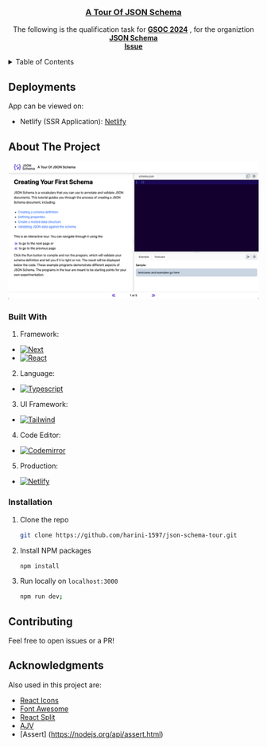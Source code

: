 
<a name="readme-top"></a>

<!-- PROJECT LOGO -->
<br />
<div align="center">
  <a href="https://github.com/harini-1597/json-schema-tour">
    <h3 align="center">A Tour Of JSON Schema</h3>
  </a>
  
  <p align="center">
    The following is the qualification task for <a href="https://github.com/json-schema-org/community/blob/main/programs/mentoring/gsoc/gsoc-2024.md"><strong>GSOC 2024</strong></a> , for the organiztion <a href="https://json-schema.org/"><strong>JSON Schema</strong></a>
    <br />
    <a href="https://github.com/json-schema-org/community/issues/645"><strong>Issue</strong></a>
    <br />
  </p>
</div>

<!-- TABLE OF CONTENTS -->
<details>
  <summary>Table of Contents</summary>
  <ol>
    <li>
      <a href="#deployments">Getting Started</a>
    </li>
    <li>
      <a href="#about-the-project">About The Project</a>
    <li>
      <a href="#built-with">Built With</a>
    </li>
    <li>
      <a href="#installation">Getting Started</a>
    </li>
    <li>
      <a href="#contributing">Getting Started</a>
    </li>
    <li>
      <a href="#acknowledgments">Getting Started</a>
    </li>
  </ol>
</details>

<!-- DEPLOYMENTS -->
## Deployments

App can be viewed on:
* Netlify (SSR Application): [Netlify](https://tourofjsonschema.netlify.app)

<!-- ABOUT THE PROJECT -->
## About The Project

[![Product Name Screen Shot][product-screenshot]](https://example.com)


### Built With

1. Framework:
* [![Next][Next.js]][Next-url]
* [![React][React.js]][React-url]
2. Language:
* [![Typescript][Typescript]][Typescript-url]
3. UI Framework:
* [![Tailwind][Tailwind]][Tailwind-url]
4. Code Editor:
* [![Codemirror][Codemirror]][Codemirror-url]
5. Production:
* [![Netlify][Netlify]][Netlify-url]


<!-- GETTING STARTED -->
### Installation

1. Clone the repo
   ```sh
   git clone https://github.com/harini-1597/json-schema-tour.git
   ```
2. Install NPM packages
   ```sh
   npm install
   ```
3. Run locally on `localhost:3000`
   ```sh
   npm run dev;
   ```

## Contributing

Feel free to open issues or a PR!

## Acknowledgments

Also used in this project are:

* [React Icons](https://www.npmjs.com/package/react-icons)
* [Font Awesome](https://fontawesome.com/icons/react)
* [React Split](https://split.js.org/)
* [AJV](https://ajv.js.org/)
* [Assert] (https://nodejs.org/api/assert.html)


<!-- MARKDOWN LINKS & IMAGES -->
[product-screenshot]: public/deploy_img.png
[Next.js]: https://img.shields.io/badge/next.js-000000?style=for-the-badge&logo=nextdotjs&logoColor=white
[Next-url]: https://nextjs.org/
[React.js]: https://img.shields.io/badge/React-20232A?style=for-the-badge&logo=react&logoColor=61DAFB
[React-url]: https://reactjs.org/
[Typescript]: https://img.shields.io/badge/TypeScript-007ACC?style=for-the-badge&logo=typescript&logoColor=white
[Typescript-url]: https://www.typescriptlang.org/docs/
[Tailwind]: https://img.shields.io/badge/Tailwind_CSS-38B2AC?style=for-the-badge&logo=tailwind-css&logoColor=white
[Tailwind-url]: https://v2.tailwindcss.com/docs
[Codemirror]: https://img.shields.io/badge/CodeMirror-D30707?style=for-the-badge&logo=CodeMirror&logoColor=white
[Codemirror-url]: https://svelte.dev/
[Netlify]: https://img.shields.io/badge/Netlify-00C7B7?style=for-the-badge&logo=netlify&logoColor=white
[Netlify-url]: https://app.netlify.com/